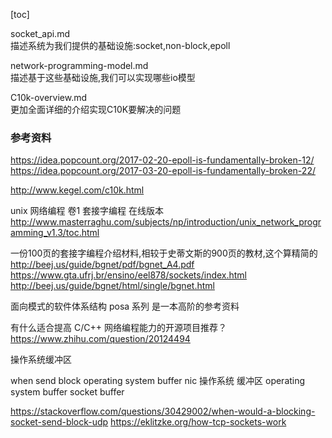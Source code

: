 [toc]


socket_api.md\
描述系统为我们提供的基础设施:socket,non-block,epoll

network-programming-model.md\
描述基于这些基础设施,我们可以实现哪些io模型

C10k-overview.md\
更加全面详细的介绍实现C10K要解决的问题




### 参考资料

https://idea.popcount.org/2017-02-20-epoll-is-fundamentally-broken-12/
https://idea.popcount.org/2017-03-20-epoll-is-fundamentally-broken-22/

http://www.kegel.com/c10k.html


unix 网络编程 卷1 套接字编程 在线版本
http://www.masterraghu.com/subjects/np/introduction/unix_network_programming_v1.3/toc.html


一份100页的套接字编程介绍材料,相较于史蒂文斯的900页的教材,这个算精简的
http://beej.us/guide/bgnet/pdf/bgnet_A4.pdf
https://www.gta.ufrj.br/ensino/eel878/sockets/index.html
http://beej.us/guide/bgnet/html/single/bgnet.html


面向模式的软件体系结构 posa 系列 是一本高阶的参考资料


有什么适合提高 C/C++ 网络编程能力的开源项目推荐？
https://www.zhihu.com/question/20124494

操作系统缓冲区

when send block
operating system buffer nic
操作系统 缓冲区
operating system buffer
socket buffer

https://stackoverflow.com/questions/30429002/when-would-a-blocking-socket-send-block-udp
https://eklitzke.org/how-tcp-sockets-work
